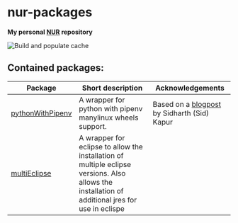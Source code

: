 # nur-packages
**My personal [NUR](https://github.com/nix-community/NUR) repository**

![Build and populate cache](https://github.com/neumantm/nur-packages/workflows/Build%20and%20populate%20cache/badge.svg)

## Contained packages:

| Package | Short description | Acknowledgements | 
| --- | --- | --- |
| [pythonWithPipenv](pkgs/pythonWithPipenv) | A wrapper for python with pipenv manylinux wheels support. | Based on a [blogpost](https://sid-kap.github.io/posts/2018-03-08-nix-pipenv.html) by Sidharth (Sid) Kapur |
| [multiEclipse](pkgs/multiEclipse) | A wrapper for eclipse to allow the installation of multiple eclipse versions. Also allows the installation of additional jres for use in eclispe |

